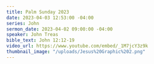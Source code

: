 ```yaml
---
title: Palm Sunday 2023
date: 2023-04-03 12:53:00 -04:00
series: John
sermon_date: 2023-04-02 09:00:00 -04:00
speaker: John Treas
bible_text: John 12:12-19
video_url: https://www.youtube.com/embed/_1M7jcY3z9k
thumbnail_image: "/uploads/Jesus%20Graphic%202.png"
---
```


